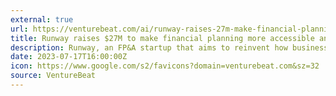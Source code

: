 ```yaml
---
external: true
url: https://venturebeat.com/ai/runway-raises-27m-make-financial-planning-more-accessible-intelligent/
title: Runway raises $27M to make financial planning more accessible and intelligent
description: Runway, an FP&A startup that aims to reinvent how businesses use financial data using AI, announced $27.5 million in new funding.
date: 2023-07-17T16:00:00Z
icon: https://www.google.com/s2/favicons?domain=venturebeat.com&sz=32
source: VentureBeat
---
```

